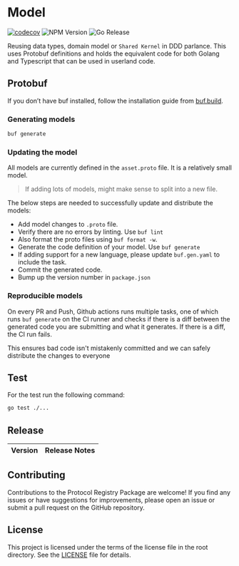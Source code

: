 # Model

[![codecov](https://codecov.io/gh/blndgs/model/graph/badge.svg?token=HMDSOJQMR4)](https://codecov.io/gh/blndgs/model)
![NPM Version](https://img.shields.io/npm/v/blndgs-model)
![Go Release](https://img.shields.io/github/v/release/blndgs/model?logo=go)

Reusing data types, domain model or `Shared Kernel` in DDD parlance.
This uses Protobuf definitions and holds the equivalent code for both
Golang and Typescript that can be used in userland code.

## Protobuf

If you don’t have buf installed, follow the installation guide from [buf.build](https://buf.build/).

### Generating models

```sh
buf generate
```

### Updating the model

All models are currently defined in the `asset.proto` file. It is a relatively
small model.

> If adding lots of models, might make sense to split into a new file.

The below steps are needed to successfully update and distribute the models:

- Add model changes to `.proto` file.
- Verify there are no errors by linting. Use `buf lint`
- Also format the proto files using `buf format -w`.
- Generate the code definition of your model. Use `buf generate`
- If adding support for a new language, please update `buf.gen.yaml`
to include the task.
- Commit the generated code.
- Bump up the version number in `package.json`

### Reproducible models

On every PR and Push, Github actions runs multiple tasks, one of which runs
`buf generate` on the CI runner and checks if there is a diff between the generated
code you are submitting and what it generates. If there is a diff, the CI run fails.

This ensures bad code isn't mistakenly committed and we can safely distribute the changes to
everyone

## Test

For the test run the following command:

```sh
go test ./...

```

## Release

| Version | Release Notes |
|---------|---------------|

## Contributing

Contributions to the Protocol Registry Package are welcome! If you find any issues or have suggestions for improvements, please open an issue or submit a pull request on the GitHub repository.

## License

This project is licensed under the terms of the license file in the root directory. See the [LICENSE](./LICENSE) file for details.

